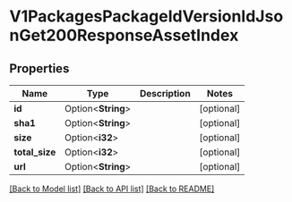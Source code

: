 # V1PackagesPackageIdVersionIdJsonGet200ResponseAssetIndex

## Properties

Name | Type | Description | Notes
------------ | ------------- | ------------- | -------------
**id** | Option<**String**> |  | [optional]
**sha1** | Option<**String**> |  | [optional]
**size** | Option<**i32**> |  | [optional]
**total_size** | Option<**i32**> |  | [optional]
**url** | Option<**String**> |  | [optional]

[[Back to Model list]](../README.md#documentation-for-models) [[Back to API list]](../README.md#documentation-for-api-endpoints) [[Back to README]](../README.md)


